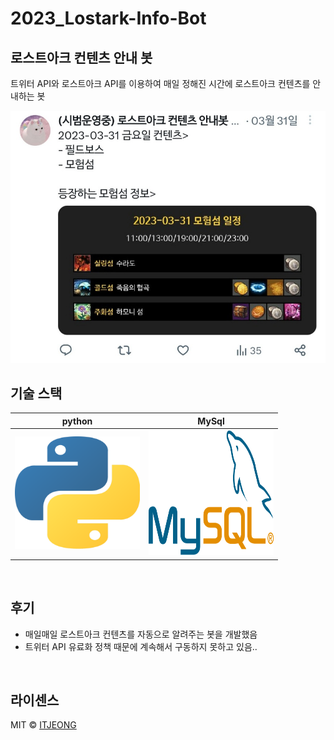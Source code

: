# 2023_Lostark-Info-Bot

## 로스트아크 컨텐츠 안내 봇

<p align="justify">

트위터 API와 로스트아크 API를 이용하여 매일 정해진 시간에 로스트아크 컨텐츠를 안내하는 봇

<img src="/.images/pic.png" height="50%">

<br>

## 기술 스택

| python | MySql |
| :--------: | :--------: |
|   <img src="https://raw.githubusercontent.com/ITJEONG-DEV/README/main/.images/python.png" width="200" height="180"/>   |   <img src="https://raw.githubusercontent.com/ITJEONG-DEV/README/cd763909be113b37c44ab5490a4e9007e2c00920/.images/mysql.svg" width="200" height="200"/>    |

<br>

## 후기
<p align="justify">

- 매일매일 로스트아크 컨텐츠를 자동으로 알려주는 봇을 개발했음
- 트위터 API 유료화 정책 때문에 계속해서 구동하지 못하고 있음..


<br>

## 라이센스

MIT &copy; [ITJEONG](mailto:derbana1027@gmail.com)
